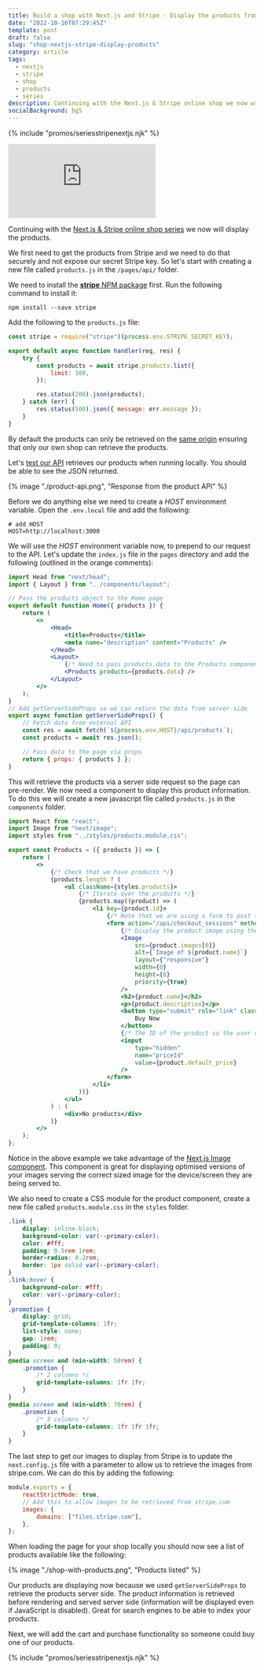 ```yaml
---
title: Build a shop with Next.js and Stripe - Display the products from Stripe
date: "2022-10-16T07:29:45Z"
template: post
draft: false
slug: "shop-nextjs-stripe-display-products"
category: article
tags:
  - nextjs
  - stripe
  - shop
  - products
  - series
description: Continuing with the Next.js & Stripe online shop we now will display the products from Stripe.
socialBackground: bg5
---
```


{% include "promos/seriesstripenextjs.njk" %}

<iframe class="video" loading="lazy" src="https://www.youtube.com/embed/OiHx3Zouj_w" title="YouTube video player" frameborder="0" allow="accelerometer; autoplay; clipboard-write; encrypted-media; gyroscope; picture-in-picture" allowfullscreen></iframe>

Continuing with the [Next.js & Stripe online shop series](https://andrewford.co.nz/articles/shop-nextjs-stripe-introduction/) we now will display the products.

We first need to get the products from Stripe and we need to do that securely and not expose our secret Stripe key.
So let's start with creating a new file called `products.js` in the `/pages/api/` folder.

We need to install the [**stripe** NPM package](https://www.npmjs.com/package/stripe) first. Run the following command to install it:

```shell
npm install --save stripe
```

Add the following to the `products.js` file:

```js
const stripe = require("stripe")(process.env.STRIPE_SECRET_KEY);

export default async function handler(req, res) {
	try {
		const products = await stripe.products.list({
			limit: 100,
		});

		res.status(200).json(products);
	} catch (err) {
		res.status(500).json({ message: err.message });
	}
}
```

By default the products can only be retrieved on the [same origin](https://nextjs.org/docs/api-routes/introduction#caveats) ensuring that only our own shop can retrieve the products.

Let's [test our API](http://localhost:3000/api/products) retrieves our products when running locally. You should be able to see the JSON returned.

{% image "./product-api.png", "Response from the product API" %}

Before we do anything else we need to create a _HOST_ environment variable. Open the `.env.local` file and add the following:

```shell
# add HOST
HOST=http://localhost:3000
```

We will use the _HOST_ environment variable now, to prepend to our request to the API. Let's update the `index.js` file in the `pages` directory and add the following (outlined in the orange comments):

```jsx
import Head from "next/head";
import { Layout } from "../components/layout";

// Pass the products object to the Home page
export default function Home({ products }) {
	return (
		<>
			<Head>
				<title>Products</title>
				<meta name="description" content="Products" />
			</Head>
			<Layout>
				{/* Need to pass products.data to the Products component */}
				<Products products={products.data} />
			</Layout>
		</>
	);
}
// Add getServerSideProps so we can return the data from server-side
export async function getServerSideProps() {
	// Fetch data from external API
	const res = await fetch(`${process.env.HOST}/api/products`);
	const products = await res.json();

	// Pass data to the page via props
	return { props: { products } };
}
```

This will retrieve the products via a server side request so the page can pre-render. We now need a component to display this product information. To do this we will create a new javascript file called `products.js` in the `components` folder.

```jsx
import React from "react";
import Image from "next/image";
import styles from "../styles/products.module.css";

export const Products = ({ products }) => {
	return (
		<>
			{/* Check that we have products */}
			{products.length ? (
				<ul className={styles.products}>
					{/* Iterate over the products */}
					{products.map((product) => (
						<li key={product.id}>
							{/* Note that we are using a form to post to the API we just created */}
							<form action="/api/checkout_sessions" method="POST">
								{/* Display the product image using the Next Image component */}
								<Image
									src={product.images[0]}
									alt={`Image of ${product.name}`}
									layout={"responsive"}
									width={0}
									height={0}
									priority={true}
								/>
								<h2>{product.name}</h2>
								<p>{product.description}</p>
								<button type="submit" role="link" className={styles.link}>
									Buy Now
								</button>
								{/* The ID of the product so the user can purchase */}
								<input
									type="hidden"
									name="priceId"
									value={product.default_price}
								/>
							</form>
						</li>
					))}
				</ul>
			) : (
				<div>No products</div>
			)}
		</>
	);
};
```

Notice in the above example we take advantage of the [Next.js Image component](https://nextjs.org/docs/api-reference/next/image). This component is great for displaying optimised versions of your images serving the correct sized image for the device/screen they are being served to.

We also need to create a CSS module for the product component, create a new file called `products.module.css` in the `styles` folder.

```css
.link {
	display: inline-block;
	background-color: var(--primary-color);
	color: #fff;
	padding: 0.5rem 1rem;
	border-radius: 0.2rem;
	border: 1px solid var(--primary-color);
}
.link:hover {
	background-color: #fff;
	color: var(--primary-color);
}
.promotion {
	display: grid;
	grid-template-columns: 1fr;
	list-style: none;
	gap: 1rem;
	padding: 0;
}
@media screen and (min-width: 50rem) {
	.promotion {
		/* 2 columns */
		grid-template-columns: 1fr 1fr;
	}
}
@media screen and (min-width: 70rem) {
	.promotion {
		/* 3 columns */
		grid-template-columns: 1fr 1fr 1fr;
	}
}
```

The last step to get our images to display from Stripe is to update the `next.config.js` file with a parameter to allow us to retrieve the images from stripe.com. We can do this by adding the following:

```js
module.exports = {
	reactStrictMode: true,
	// Add this to allow images to be retrieved from stripe.com
	images: {
		domains: ["files.stripe.com"],
	},
};
```

When loading the page for your shop locally you should now see a list of products available like the following:

{% image "./shop-with-products.png", "Products listed" %}

Our products are displaying now because we used `getServerSideProps` to retrieve the products server side. The product information is retrieved before rendering and served server side (information will be displayed even if JavaScript is disabled). Great for search engines to be able to index your products.

Next, we will add the cart and purchase functionality so someone could buy one of our products.

{% include "promos/seriesstripenextjs.njk" %}
